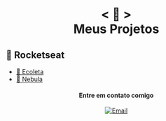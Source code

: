 <h1 align="center">
    < 📖 > <br>
    Meus Projetos
</h1>


<h2>🚀   Rocketseat</h2>

<ul>
  <li><a href="https://github.com/MaasJr/Rocketseat/tree/main/Ecoleta">🌱 Ecoleta</a></li>
  <li><a href="https://github.com/MaasJr/Rocketseat/tree/main/Nebula">🔮 Nebula</a></li>
</ul>
<h4 align="center"> Entre em contato comigo</h4>
<p align="center">
<a href="mailto:maas.jr@hotmail.com"><img alt="Email" src="https://img.shields.io/badge/Email-maas.jr@hotmail.com-blue?style=flat-square&logo=outlook"></a>
</p>
